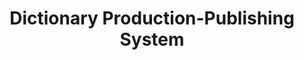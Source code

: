 ---
word: "true"

types: "word"

title: "Dictionary Production-Publishing System"

categories: ['']

tags: ['Dictionary', 'english', 'english', 'System']

arabic: 'نظام صناعة المعجم'

arexps: []

enwords: ['Dictionary Production-Publishing System']

enexps: []

arlexicons: 'ن'

enlexicons: 'D'

authors: ['Ruqayya Roshdy']

translators: ['']

citations: 'مقدمة في حوسبة اللغة العربية'

sources: 'مركز الملك عبدالله بن عبدالعزيز الدولي لخدمة اللغة العربية'

slug: ""
---